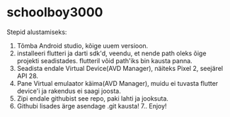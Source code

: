 # schoolboy3000

Stepid alustamiseks:
1. Tõmba Android studio, kõige uuem versioon.
2. installeeri flutteri ja darti sdk'd, veendu, et nende path oleks õige projekti seadistades. flutteril võid path'iks bin kausta panna.
3. Seadista endale Virtual Device(AVD Manager), näiteks Pixel 2, seejärel API 28.
4. Pane Virtual emulaator käima(AVD Manager), muidu ei tuvasta flutter device'i ja rakendus ei saagi joosta.
5. Zipi endale githubist see repo, paki lahti ja jooksuta.
6. Githubi lisades ärge asendage .git kausta!
7.. Enjoy!
